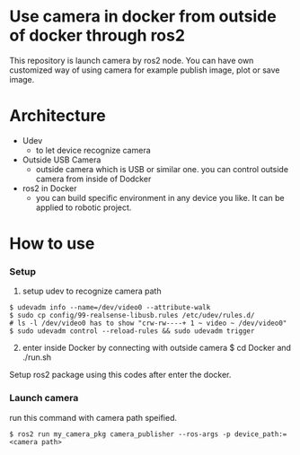 # Use camera in docker from outside of docker through ros2

This repository is launch camera by ros2 node.
You can have own customized way of using camera for example publish image, plot or save image.

# Architecture
- Udev
    - to let device recognize camera  
- Outside USB Camera
    - outside camera which is USB or similar one. you can control outside camera from inside of Dodcker  
- ros2 in Docker
    - you can build specific environment in any device you like. It can be applied to robotic project.



# How to use
### Setup
1. setup udev to recognize camera path
```
$ udevadm info --name=/dev/video0 --attribute-walk
$ sudo cp config/99-realsense-libusb.rules /etc/udev/rules.d/
# ls -l /dev/video0 has to show "crw-rw----+ 1 ~ video ~ /dev/video0"
$ sudo udevadm control --reload-rules && sudo udevadm trigger
```

2. enter inside Docker by connecting with outside camera
$ cd Docker and ./run.sh

Setup ros2 package using this codes after enter the docker.


### Launch camera 
run this command with camera path speified.
```
$ ros2 run my_camera_pkg camera_publisher --ros-args -p device_path:=<camera path>
```


